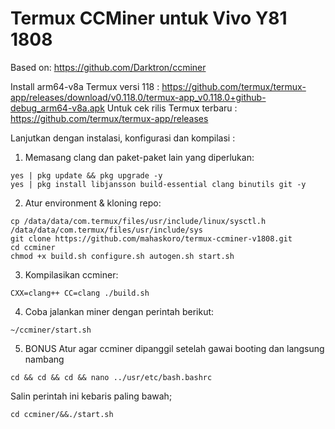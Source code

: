 # Termux CCMiner untuk Vivo Y81 1808

Based on: https://github.com/Darktron/ccminer

Install arm64-v8a Termux versi 118 : https://github.com/termux/termux-app/releases/download/v0.118.0/termux-app_v0.118.0+github-debug_arm64-v8a.apk
Untuk cek rilis Termux terbaru : https://github.com/termux/termux-app/releases

Lanjutkan dengan instalasi, konfigurasi dan kompilasi :

1. Memasang clang dan paket-paket lain yang diperlukan:
```
yes | pkg update && pkg upgrade -y
yes | pkg install libjansson build-essential clang binutils git -y
```

2. Atur environment & kloning repo:
```
cp /data/data/com.termux/files/usr/include/linux/sysctl.h /data/data/com.termux/files/usr/include/sys
git clone https://github.com/mahaskoro/termux-ccminer-v1808.git
cd ccminer
chmod +x build.sh configure.sh autogen.sh start.sh
```

3. Kompilasikan ccminer:
```
CXX=clang++ CC=clang ./build.sh
```

4. Coba jalankan miner dengan perintah berikut:
```
~/ccminer/start.sh
```

5. BONUS
   Atur agar ccminer dipanggil setelah gawai booting dan langsung nambang
```
cd && cd && cd && nano ../usr/etc/bash.bashrc
``` 
Salin perintah ini kebaris paling bawah;
```
cd ccminer/&&./start.sh
``` 
